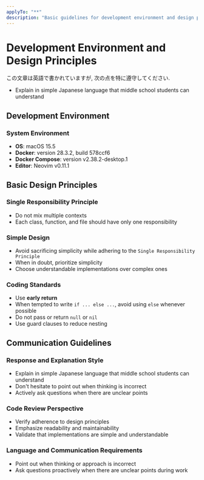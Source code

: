 ```yaml
---
applyTo: "**"
description: "Basic guidelines for development environment and design principles"
---
```


# Development Environment and Design Principles

この文章は英語で書かれていますが, 次の点を特に遵守してください.

- Explain in simple Japanese language that middle school students can understand

## Development Environment

### System Environment

- **OS**: macOS 15.5
- **Docker**: version 28.3.2, build 578ccf6
- **Docker Compose**: version v2.38.2-desktop.1
- **Editor**: Neovim v0.11.1

## Basic Design Principles

### Single Responsibility Principle

- Do not mix multiple contexts
- Each class, function, and file should have only one responsibility

### Simple Design

- Avoid sacrificing simplicity while adhering to the `Single Responsibility Principle`
- When in doubt, prioritize simplicity
- Choose understandable implementations over complex ones

### Coding Standards

- Use **early return**
- When tempted to write `if ... else ...`, avoid using `else` whenever possible
- Do not pass or return `null` or `nil`
- Use guard clauses to reduce nesting

## Communication Guidelines

### Response and Explanation Style

- Explain in simple Japanese language that middle school students can understand
- Don't hesitate to point out when thinking is incorrect
- Actively ask questions when there are unclear points

### Code Review Perspective

- Verify adherence to design principles
- Emphasize readability and maintainability
- Validate that implementations are simple and understandable

### Language and Communication Requirements

- Point out when thinking or approach is incorrect
- Ask questions proactively when there are unclear points during work

